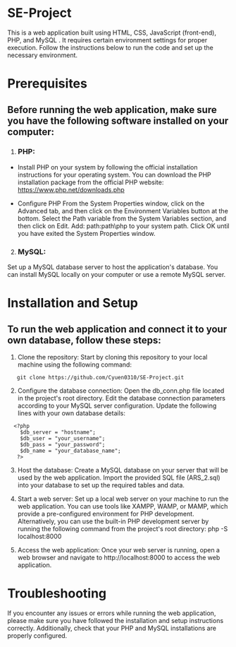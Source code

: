 # SE-Project

This is a web application built using HTML, CSS, JavaScript (front-end), PHP, and MySQL . It requires certain environment settings for proper execution. Follow the instructions below to run the code and set up the necessary environment.

# Prerequisites

## Before running the web application, make sure you have the following software installed on your computer:

1. ### PHP: 

- Install PHP on your system by following the official installation instructions for your operating system. You can download the PHP installation package from the official PHP website: https://www.php.net/downloads.php

- Configure PHP
From the System Properties window, click on the Advanced tab, and then click on the Environment Variables button at the bottom. Select the Path variable from the System Variables section, and then click on Edit. Add: path:path\php to your system path. Click OK until you have exited the System Properties window.

2. ### MySQL: 

Set up a MySQL database server to host the application's database. You can install MySQL locally on your computer or use a remote MySQL server.

# Installation and Setup

## To run the web application and connect it to your own database, follow these steps:

1. Clone the repository: Start by cloning this repository to your local machine using the following command:
```
   git clone https://github.com/Cyuen0310/SE-Project.git
```

2. Configure the database connection: Open the db_conn.php file located in the project's root directory. Edit the database connection parameters according to your MySQL server configuration. Update the following lines with your own database details:

```
  <?php
    $db_server = "hostname";
    $db_user = "your_username";
    $db_pass = "your_password";
    $db_name = "your_database_name";
   ?>
```

3. Host the database: Create a MySQL database on your server that will be used by the web application. Import the provided SQL file (ARS_2.sql) into your database to set up the required tables and data.

4. Start a web server: Set up a local web server on your machine to run the web application. You can use tools like XAMPP, WAMP, or MAMP, which provide a pre-configured environment for PHP development. Alternatively, you can use the built-in PHP development server by running the following command from the project's root directory:
   php -S localhost:8000

5. Access the web application: Once your web server is running, open a web browser and navigate to http://localhost:8000 to access the web application.

# Troubleshooting

If you encounter any issues or errors while running the web application, please make sure you have followed the installation and setup instructions correctly. Additionally, check that your PHP and MySQL installations are properly configured.





